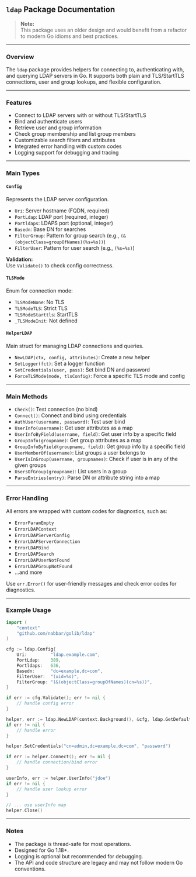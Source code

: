 ## `ldap` Package Documentation

> **Note:**  
> This package uses an older design and would benefit from a refactor to modern Go idioms and best practices.

---

### Overview

The `ldap` package provides helpers for connecting to, authenticating with, and querying LDAP servers in Go. It supports both plain and TLS/StartTLS connections, user and group lookups, and flexible configuration.

---

### Features

- Connect to LDAP servers with or without TLS/StartTLS
- Bind and authenticate users
- Retrieve user and group information
- Check group membership and list group members
- Customizable search filters and attributes
- Integrated error handling with custom codes
- Logging support for debugging and tracing

---

### Main Types

#### `Config`

Represents the LDAP server configuration.

- `Uri`: Server hostname (FQDN, required)
- `PortLdap`: LDAP port (required, integer)
- `Portldaps`: LDAPS port (optional, integer)
- `Basedn`: Base DN for searches
- `FilterGroup`: Pattern for group search (e.g., `(&(objectClass=groupOfNames)(%s=%s))`)
- `FilterUser`: Pattern for user search (e.g., `(%s=%s)`)

**Validation:**  
Use `Validate()` to check config correctness.

#### `TLSMode`

Enum for connection mode:

- `TLSModeNone`: No TLS
- `TLSModeTLS`: Strict TLS
- `TLSModeStarttls`: StartTLS
- `_TLSModeInit`: Not defined

#### `HelperLDAP`

Main struct for managing LDAP connections and queries.

- `NewLDAP(ctx, config, attributes)`: Create a new helper
- `SetLogger(fct)`: Set a logger function
- `SetCredentials(user, pass)`: Set bind DN and password
- `ForceTLSMode(mode, tlsConfig)`: Force a specific TLS mode and config

---

### Main Methods

- `Check()`: Test connection (no bind)
- `Connect()`: Connect and bind using credentials
- `AuthUser(username, password)`: Test user bind
- `UserInfo(username)`: Get user attributes as a map
- `UserInfoByField(username, field)`: Get user info by a specific field
- `GroupInfo(groupname)`: Get group attributes as a map
- `GroupInfoByField(groupname, field)`: Get group info by a specific field
- `UserMemberOf(username)`: List groups a user belongs to
- `UserIsInGroup(username, groupnames)`: Check if user is in any of the given groups
- `UsersOfGroup(groupname)`: List users in a group
- `ParseEntries(entry)`: Parse DN or attribute string into a map

---

### Error Handling

All errors are wrapped with custom codes for diagnostics, such as:

- `ErrorParamEmpty`
- `ErrorLDAPContext`
- `ErrorLDAPServerConfig`
- `ErrorLDAPServerConnection`
- `ErrorLDAPBind`
- `ErrorLDAPSearch`
- `ErrorLDAPUserNotFound`
- `ErrorLDAPGroupNotFound`
- ...and more

Use `err.Error()` for user-friendly messages and check error codes for diagnostics.

---

### Example Usage

```go
import (
    "context"
    "github.com/nabbar/golib/ldap"
)

cfg := ldap.Config{
    Uri:         "ldap.example.com",
    PortLdap:    389,
    Portldaps:   636,
    Basedn:      "dc=example,dc=com",
    FilterUser:  "(uid=%s)",
    FilterGroup: "(&(objectClass=groupOfNames)(cn=%s))",
}

if err := cfg.Validate(); err != nil {
    // handle config error
}

helper, err := ldap.NewLDAP(context.Background(), &cfg, ldap.GetDefaultAttributes())
if err != nil {
    // handle error
}

helper.SetCredentials("cn=admin,dc=example,dc=com", "password")

if err := helper.Connect(); err != nil {
    // handle connection/bind error
}

userInfo, err := helper.UserInfo("jdoe")
if err != nil {
    // handle user lookup error
}

// ... use userInfo map
helper.Close()
```

---

### Notes

- The package is thread-safe for most operations.
- Designed for Go 1.18+.
- Logging is optional but recommended for debugging.
- The API and code structure are legacy and may not follow modern Go conventions.

